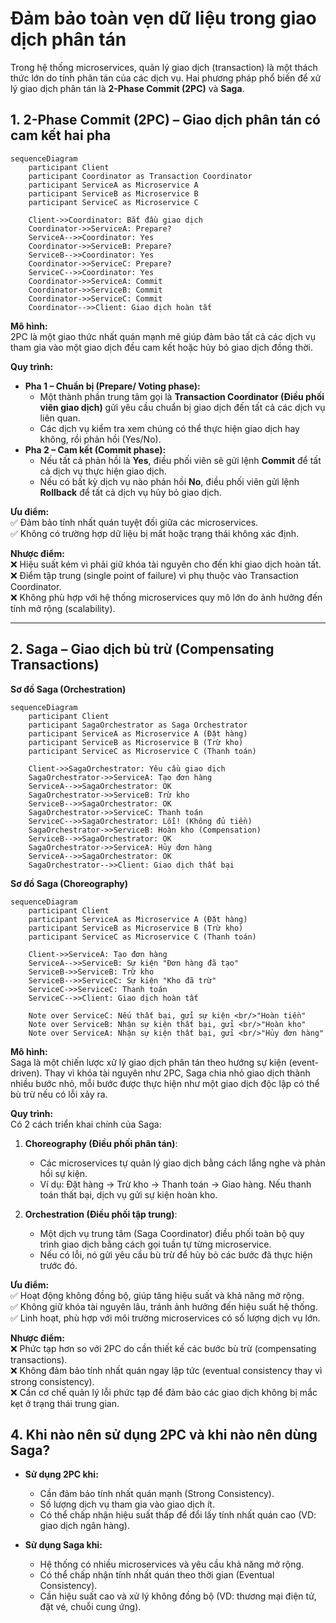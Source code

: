 # Đảm bảo toàn vẹn dữ liệu trong giao dịch phân tán 

Trong hệ thống microservices, quản lý giao dịch (transaction) là một thách thức lớn do tính phân tán của các dịch vụ. Hai phương pháp phổ biến để xử lý giao dịch phân tán là **2-Phase Commit (2PC)** và **Saga**.  

## 1. **2-Phase Commit (2PC) – Giao dịch phân tán có cam kết hai pha**  

```mermaid
sequenceDiagram
    participant Client
    participant Coordinator as Transaction Coordinator
    participant ServiceA as Microservice A
    participant ServiceB as Microservice B
    participant ServiceC as Microservice C

    Client->>Coordinator: Bắt đầu giao dịch
    Coordinator->>ServiceA: Prepare?
    ServiceA-->>Coordinator: Yes
    Coordinator->>ServiceB: Prepare?
    ServiceB-->>Coordinator: Yes
    Coordinator->>ServiceC: Prepare?
    ServiceC-->>Coordinator: Yes
    Coordinator->>ServiceA: Commit
    Coordinator->>ServiceB: Commit
    Coordinator->>ServiceC: Commit
    Coordinator-->>Client: Giao dịch hoàn tất
```

**Mô hình:**  
2PC là một giao thức nhất quán mạnh mẽ giúp đảm bảo tất cả các dịch vụ tham gia vào một giao dịch đều cam kết hoặc hủy bỏ giao dịch đồng thời.  

**Quy trình:**  
- **Pha 1 – Chuẩn bị (Prepare/ Voting phase):**  
  - Một thành phần trung tâm gọi là **Transaction Coordinator (Điều phối viên giao dịch)** gửi yêu cầu chuẩn bị giao dịch đến tất cả các dịch vụ liên quan.  
  - Các dịch vụ kiểm tra xem chúng có thể thực hiện giao dịch hay không, rồi phản hồi (Yes/No).  
- **Pha 2 – Cam kết (Commit phase):**  
  - Nếu tất cả phản hồi là **Yes**, điều phối viên sẽ gửi lệnh **Commit** để tất cả dịch vụ thực hiện giao dịch.  
  - Nếu có bất kỳ dịch vụ nào phản hồi **No**, điều phối viên gửi lệnh **Rollback** để tất cả dịch vụ hủy bỏ giao dịch.  

**Ưu điểm:**  
✅ Đảm bảo tính nhất quán tuyệt đối giữa các microservices.  
✅ Không có trường hợp dữ liệu bị mất hoặc trạng thái không xác định.  

**Nhược điểm:**  
❌ Hiệu suất kém vì phải giữ khóa tài nguyên cho đến khi giao dịch hoàn tất.  
❌ Điểm tập trung (single point of failure) vì phụ thuộc vào Transaction Coordinator.  
❌ Không phù hợp với hệ thống microservices quy mô lớn do ảnh hưởng đến tính mở rộng (scalability).  

---

## 2. **Saga – Giao dịch bù trừ (Compensating Transactions)** 

**Sơ đồ Saga (Orchestration)**

```mermaid
sequenceDiagram
    participant Client
    participant SagaOrchestrator as Saga Orchestrator
    participant ServiceA as Microservice A (Đặt hàng)
    participant ServiceB as Microservice B (Trừ kho)
    participant ServiceC as Microservice C (Thanh toán)

    Client->>SagaOrchestrator: Yêu cầu giao dịch
    SagaOrchestrator->>ServiceA: Tạo đơn hàng
    ServiceA-->>SagaOrchestrator: OK
    SagaOrchestrator->>ServiceB: Trừ kho
    ServiceB-->>SagaOrchestrator: OK
    SagaOrchestrator->>ServiceC: Thanh toán
    ServiceC-->>SagaOrchestrator: Lỗi! (Không đủ tiền)
    SagaOrchestrator->>ServiceB: Hoàn kho (Compensation)
    ServiceB-->>SagaOrchestrator: OK
    SagaOrchestrator->>ServiceA: Hủy đơn hàng
    ServiceA-->>SagaOrchestrator: OK
    SagaOrchestrator-->>Client: Giao dịch thất bại
```
**Sơ đồ Saga (Choreography)**

```mermaid
sequenceDiagram
    participant Client
    participant ServiceA as Microservice A (Đặt hàng)
    participant ServiceB as Microservice B (Trừ kho)
    participant ServiceC as Microservice C (Thanh toán)
    
    Client->>ServiceA: Tạo đơn hàng
    ServiceA-->>ServiceB: Sự kiện "Đơn hàng đã tạo"
    ServiceB->>ServiceB: Trừ kho
    ServiceB-->>ServiceC: Sự kiện "Kho đã trừ"
    ServiceC->>ServiceC: Thanh toán
    ServiceC-->>Client: Giao dịch hoàn tất
    
    Note over ServiceC: Nếu thất bại, gửi sự kiện <br/>"Hoàn tiền"
    Note over ServiceB: Nhận sự kiện thất bại, gửi <br/>"Hoàn kho"
    Note over ServiceA: Nhận sự kiện thất bại, gửi <br/>"Hủy đơn hàng"
```

**Mô hình:**  
Saga là một chiến lược xử lý giao dịch phân tán theo hướng sự kiện (event-driven). Thay vì khóa tài nguyên như 2PC, Saga chia nhỏ giao dịch thành nhiều bước nhỏ, mỗi bước được thực hiện như một giao dịch độc lập có thể bù trừ nếu có lỗi xảy ra.  

**Quy trình:**  
Có 2 cách triển khai chính của Saga:  
1. **Choreography (Điều phối phân tán)**:  
   - Các microservices tự quản lý giao dịch bằng cách lắng nghe và phản hồi sự kiện.  
   - Ví dụ: Đặt hàng → Trừ kho → Thanh toán → Giao hàng. Nếu thanh toán thất bại, dịch vụ gửi sự kiện hoàn kho.  
   
2. **Orchestration (Điều phối tập trung)**:  
   - Một dịch vụ trung tâm (Saga Coordinator) điều phối toàn bộ quy trình giao dịch bằng cách gọi tuần tự từng microservice.  
   - Nếu có lỗi, nó gửi yêu cầu bù trừ để hủy bỏ các bước đã thực hiện trước đó.  

**Ưu điểm:**  
✅ Hoạt động không đồng bộ, giúp tăng hiệu suất và khả năng mở rộng.  
✅ Không giữ khóa tài nguyên lâu, tránh ảnh hưởng đến hiệu suất hệ thống.  
✅ Linh hoạt, phù hợp với môi trường microservices có số lượng dịch vụ lớn.  

**Nhược điểm:**  
❌ Phức tạp hơn so với 2PC do cần thiết kế các bước bù trừ (compensating transactions).  
❌ Không đảm bảo tính nhất quán ngay lập tức (eventual consistency thay vì strong consistency).  
❌ Cần cơ chế quản lý lỗi phức tạp để đảm bảo các giao dịch không bị mắc kẹt ở trạng thái trung gian.  

## 4. **Khi nào nên sử dụng 2PC và khi nào nên dùng Saga?**
- **Sử dụng 2PC khi:**
  - Cần đảm bảo tính nhất quán mạnh (Strong Consistency).
  - Số lượng dịch vụ tham gia vào giao dịch ít.
  - Có thể chấp nhận hiệu suất thấp để đổi lấy tính nhất quán cao (VD: giao dịch ngân hàng).  

- **Sử dụng Saga khi:**
  - Hệ thống có nhiều microservices và yêu cầu khả năng mở rộng.
  - Có thể chấp nhận tính nhất quán theo thời gian (Eventual Consistency).
  - Cần hiệu suất cao và xử lý không đồng bộ (VD: thương mại điện tử, đặt vé, chuỗi cung ứng).
 


















